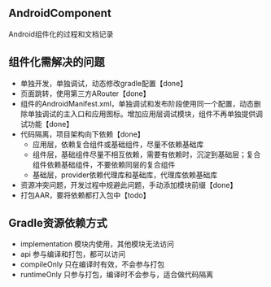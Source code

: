 ## AndroidComponent
Android组件化的过程和文档记录

## 组件化需解决的问题
- 单独开发，单独调试，动态修改gradle配置【done】
- 页面跳转，使用第三方ARouter【done】
- 组件的AndroidManifest.xml，单独调试和发布阶段使用同一个配置，动态删除单独调试的主入口和应用图标。增加应用层调试模块，组件不再单独提供调试功能【done】
- 代码隔离，项目架构向下依赖【done】
    - 应用层，依赖复合组件或基础组件，尽量不依赖基础库
    - 组件层，基础组件尽量不相互依赖，需要有依赖时，沉淀到基础层；复合组件依赖基础组件，不要依赖同层的复合组件
    - 基础层，provider依赖代理库和基础库，代理库依赖基础库
- 资源冲突问题，开发过程中规避此问题，手动添加模块前缀【done】
- 打包AAR，要将依赖都打入包中【todo】

## Gradle资源依赖方式
- implementation 模块内使用，其他模块无法访问
- api 参与编译和打包，都可以访问
- compileOnly 只在编译时有效，不会参与打包
- runtimeOnly 只参与打包，编译时不会参与，适合做代码隔离